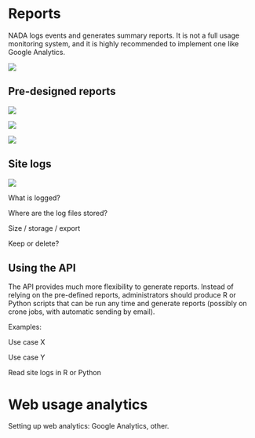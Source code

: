 # Reports 

NADA logs events and generates summary reports. It is not a full usage
monitoring system, and it is highly recommended to implement one like
Google Analytics.

![](~@imageBase/images/image192.png)

## Pre-designed reports

![](~@imageBase/images/image193.png)

![](~@imageBase/images/image194.png)

![](~@imageBase/images/image195.png)

## Site logs

![](~@imageBase/images/image196.png)

What is logged?

Where are the log files stored?

Size / storage / export

Keep or delete?

## Using the API 

The API provides much more flexibility to generate reports. Instead of
relying on the pre-defined reports, administrators should produce R or
Python scripts that can be run any time and generate reports (possibly
on crone jobs, with automatic sending by email).

Examples:

Use case X

Use case Y

Read site logs in R or Python

# Web usage analytics

Setting up web analytics: Google Analytics, other.